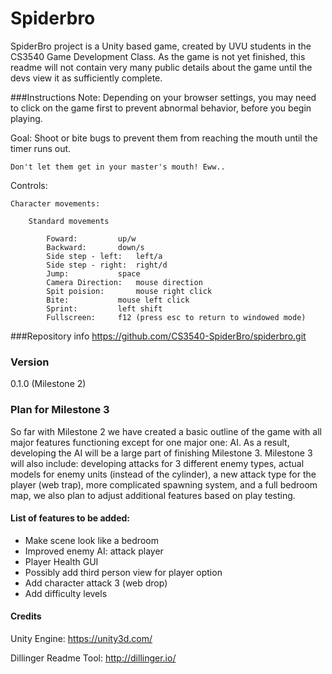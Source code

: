 # Spiderbro

SpiderBro project is a Unity based game, created by UVU students in the CS3540 Game Development Class.  As the game is not yet finished, this readme will not contain very many public details about the game until the devs view it as sufficiently complete.

###Instructions	
Note:
	Depending on your browser settings, you may need to click on the game first to prevent abnormal behavior, before you begin playing.
	
Goal: 
	Shoot or bite bugs to prevent them from reaching the mouth until the timer runs out.

	Don't let them get in your master's mouth! Eww..
	
Controls: 
		
	Character movements:
			
		Standard movements

			Foward: 		up/w
			Backward:		down/s
			Side step - left: 	left/a			
			Side step - right:	right/d			
			Jump: 			space		
			Camera Direction: 	mouse direction		
			Spit poision:		mouse right click
			Bite:			mouse left click
			Sprint:			left shift
			Fullscreen:		f12 (press esc to return to windowed mode)


###Repository info
https://github.com/CS3540-SpiderBro/spiderbro.git

### Version
0.1.0 (Milestone 2)

### Plan for Milestone 3


So far with Milestone 2 we have created a basic outline of the game with all major features functioning except for one major one: AI.  As a result, developing the AI will be a large part of finishing Milestone 3.  Milestone 3 will also include: developing attacks for 3 different enemy types, actual models for enemy units (instead of the cylinder), a new attack type for the player (web trap), more complicated spawning system, and a full bedroom map, we also plan to adjust additional features based on play testing.

#### List of features to be added:
- Make scene look like a bedroom
- Improved enemy AI: attack player
- Player Health GUI
- Possibly add third person view for player option
- Add character attack 3 (web drop)
- Add difficulty levels

#### Credits
Unity Engine: https://unity3d.com/

Dillinger Readme Tool: http://dillinger.io/

